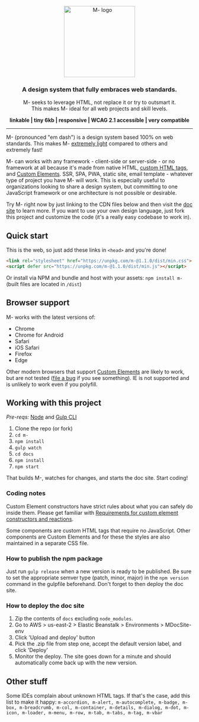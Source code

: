<p align="center">
  <a href="http://m-docs.org">
    <img src="http://m-docs.org/m-logo.png" alt="M- logo" width="192">
  </a>
</p>
<h3 align="center">A design system that fully embraces web standards.</h3>
<p align="center">M- seeks to leverage HTML, not replace it or try to outsmart it.<br>This makes M- ideal for all web projects and skill levels.</p>
<p align="center"><strong>linkable | tiny 6kb | responsive | WCAG 2.1 accessible | very compatible</strong></p>
<hr>

M- (pronounced "em dash") is a design system based 100% on web standards. This makes M- [extremely light](http://m-docs.org/#performance) compared to others and extremely fast!

M- can works with any framework - client-side or server-side - or no framework at all because it's made from native HTML, [custom HTML tags](https://dev.to/jfbrennan/custom-html-tags-4788), and [Custom Elements](https://developer.mozilla.org/en-US/docs/Web/API/Window/customElements). SSR, SPA, PWA, static site, email template - whatever type of project you have M- will work. This is especially useful to organizations looking to share a design system, but committing to one JavaScript framework or one architecture is not possible or desirable.

Try M- right now by just linking to the CDN files below and then visit the [doc site](https://m-docs.org) to learn more. If you want to use your own design language, just fork this project and customize the code (it's a really easy codebase to work in).

## Quick start
This is the web, so just add these links in `<head>` and you're done!
```html
<link rel="stylesheet" href="https://unpkg.com/m-@1.1.0/dist/min.css">
<script defer src="https://unpkg.com/m-@1.1.0/dist/min.js"></script>
```
Or install via NPM and bundle and host with your assets: `npm install m-` (built files are located in `/dist`)

## Browser support
M- works with the latest versions of:

- Chrome
- Chrome for Android
- Safari
- iOS Safari
- Firefox
- Edge

Other modern browsers that support [Custom Elements](https://developer.mozilla.org/en-US/docs/Web/API/Window/customElements) are likely to work, but are not tested ([file a bug](https://github.com/jfbrennan/m-/issues) if you see something). IE is not supported and is unlikely to work even if you polyfill.

## Working with this project
_Pre-reqs:_ [Node](https://nodejs.org) and [Gulp CLI](https://gulpjs.com/docs/en/getting-started/quick-start)

1. Clone the repo (or fork)
1. `cd m-`
1. `npm install`
1. `gulp watch`
1. `cd docs`
1. `npm install`
1. `npm start`

That builds M-, watches for changes, and starts the doc site. Start coding!

### Coding notes
Custom Element constructors have strict rules about what you can safely do inside them. Please get familiar with [Requirements for custom element constructors and reactions](https://html.spec.whatwg.org/multipage/custom-elements.html#custom-element-conformance).

Some components are custom HTML tags that require no JavaScript. Other components are Custom Elements and for these the styles are also maintained in a separate CSS file.

### How to publish the npm package
Just run `gulp release` when a new version is ready to be published. Be sure to set the appropriate semver type (patch, minor, major) in the `npm version` command in the gulpfile beforehand. Don't forget to then deploy the doc site.

### How to deploy the doc site
1. Zip the contents of `docs` excluding `node_modules`.
1. Go to AWS > us-east-2 > Elastic Beanstalk > Environments > MDocSite-env
1. Click 'Upload and deploy' button
1. Pick the .zip file from step one, accept the default version label, and click 'Deploy'
1. Monitor the deploy. The site goes down for a minute and should automatically come back up with the new version.
 
## Other stuff
Some IDEs complain about unknown HTML tags. If that's the case, add this list to make it happy:
`m-accordion, m-alert, m-autocomplete, m-badge, m-box, m-breadcrumb, m-col, m-container, m-details, m-dialog, m-dot, m-icon, m-loader, m-menu, m-row, m-tab, m-tabs, m-tag, m-vbar`
